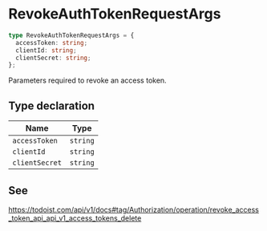 # RevokeAuthTokenRequestArgs

```ts
type RevokeAuthTokenRequestArgs = {
  accessToken: string;
  clientId: string;
  clientSecret: string;
};
```

Parameters required to revoke an access token.

## Type declaration

| Name | Type |
| ------ | ------ |
| <a id="accesstoken"></a> `accessToken` | `string` |
| <a id="clientid"></a> `clientId` | `string` |
| <a id="clientsecret"></a> `clientSecret` | `string` |

## See

https://todoist.com/api/v1/docs#tag/Authorization/operation/revoke_access_token_api_api_v1_access_tokens_delete

